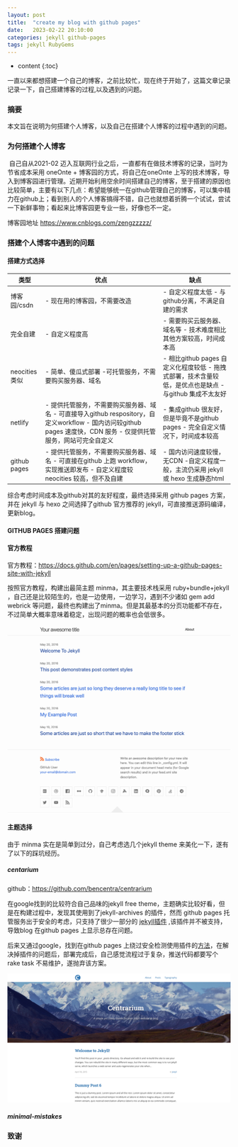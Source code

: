 ```yaml
---
layout: post
title:  "create my blog with github pages"
date:   2023-02-22 20:10:00
categories: jekyll github-pages
tags: jekyll RubyGems
---
```


* content
{:toc}

一直以来都想搭建一个自己的博客，之前比较忙，现在终于开始了，这篇文章记录记录一下，自己搭建博客的过程,以及遇到的问题。





### 摘要

本文旨在说明为何搭建个人博客，以及自己在搭建个人博客的过程中遇到的问题。

### 为何搭建个人博客

​     自己自从2021-02 迈入互联网行业之后，一直都有在做技术博客的记录，当时为节省成本采用 oneOnte + 博客园的方式，将自己在oneOnte 上写的技术博客，导入到博客园进行管理。近期开始利用空余时间搭建自己的博客，至于搭建的原因也比较简单，主要有以下几点：希望能够统一在github管理自己的博客，可以集中精力在github上；看到别人的个人博客搞得不错，自己也就想着折腾一个试试，尝试一下新鲜事物；看起来比博客园更专业一些，好像也不一定。

博客园地址 https://www.cnblogs.com/zengzzzzz/

### 搭建个人博客中遇到的问题

#### 搭建方式选择

| 类型          | 优点                                                         | 缺点                                                         |
| ------------- | ------------------------------------------------------------ | ------------------------------------------------------------ |
| 博客园/csdn   | - 现在用的博客园，不需要改造                                 | - 自定义程度太低 - 与github分离，不满足自建的需求            |
| 完全自建      | - 自定义程度高                                               | - 需要购买云服务器、域名等 - 技术难度相比其他方案较高，时间成本高 |
| neocities类似 | - 简单、傻瓜式部署  -可托管服务，不需要购买服务器、域名      | - 相比github pages 自定义化程度较低 - 拖拽式部署，技术含量较低，是优点也是缺点 - 与github 集成不太友好 |
| netlify       | - 提供托管服务，不需要购买服务器、域名 - 可直接导入github respository，自定义workflow - 国内访问较github pages 速度快，CDN 服务 - 仅提供托管服务，网站可完全自定义 | - 集成github 很友好，但是毕竟不是github pages - 完全自定义情况下，时间成本较高 |
| github pages  | - 提供托管服务，不需要购买服务器、域名 - 可直接在github 上跑 workflow，实现推送即发布  - 自定义程度较neocities 较高，但不及自建 | - 国内访问速度较慢，无CDN -自定义程度一般，主流仍采用  jekyll 或 hexo 生成静态html |

综合考虑时间成本及github对其的友好程度，最终选择采用 github pages 方案，并在 jekyll 与 hexo 之间选择了github 官方推荐的 jekyll，可直接推送源码编译，更新blog。

#### GITHUB PAGES 搭建问题

#### 官方教程

官方教程：https://docs.github.com/en/pages/setting-up-a-github-pages-site-with-jekyll

按照官方教程，构建出最简主题 minma，其主要技术栈采用 ruby+bundle+jekyll ，自己还是比较陌生的，也是一边使用，一边学习，遇到不少诸如 gem add webrick 等问题，最终也构建出了minma。但是其最基本的分页功能都不存在，不过简单大概率意味着稳定，出现问题的概率也会低很多。

![image-20230227193934377](/img/2023-02-27-minma.png)

#### 主题选择

由于 minma 实在是简单到过分，自己考虑选几个jekyll theme 来美化一下，遂有了以下的踩坑经历。

##### centarium

github：https://github.com/bencentra/centrarium

在google找到的比较符合自己品味的jekyll free theme，主题确实比较好看，但是在构建过程中，发现其使用到了jekyll-archives 的插件，然而 github pages 托管服务出于安全的考虑，只支持了很少一部分的 [jekyll插件](https://pages.github.com/versions/) ,该插件并不被支持，导致blog 在github pages 上显示总存在问题。

后来又通过google，找到在github pages 上绕过安全检测使用插件的[方法](http://ixti.net/software/2013/01/28/using-jekyll-plugins-on-github-pages.html)，在解决掉插件的问题后，部署完成后，自己感觉流程过于复杂，推送代码都要写个 rake task 不易维护，遂抛弃该方案。

![image-20230227195334526](/img/2023-02-27-centarium.png)

##### minimal-mistakes





### 致谢

